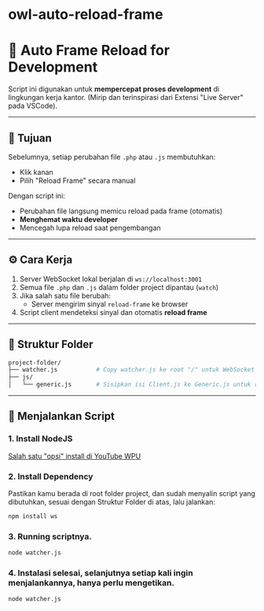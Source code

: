 # owl-auto-reload-frame

# 🔄 Auto Frame Reload for Development

Script ini digunakan untuk **mempercepat proses development** di lingkungan kerja kantor. (Mirip dan terinspirasi dari Extensi "Live Server" pada VSCode).

---

## 🎯 Tujuan

Sebelumnya, setiap perubahan file `.php` atau `.js` membutuhkan:
- Klik kanan
- Pilih "Reload Frame" secara manual

Dengan script ini:
- Perubahan file langsung memicu reload pada frame (otomatis)
- **Menghemat waktu developer**
- Mencegah lupa reload saat pengembangan

---

## ⚙️ Cara Kerja

1. Server WebSocket lokal berjalan di `ws://localhost:3001`
2. Semua file `.php` dan `.js` dalam folder project dipantau (`watch`)
3. Jika salah satu file berubah:
   - Server mengirim sinyal `reload-frame` ke browser
4. Script client mendeteksi sinyal dan otomatis **reload frame**

---

## 📂 Struktur Folder
 ```bash  
project-folder/
├── watcher.js           # Copy watcher.js ke root "/" untuk WebSocket server (Node.js)
├── js/
│   └── generic.js       # Sisipkan isi Client.js ke Generic.js untuk reload di sisi client
  ```

---

## 🚀 Menjalankan Script
### 1. Install NodeJS
[Salah satu "opsi" install di YouTube WPU](https://www.youtube.com/watch?v=VfN1_pEdQAA&list=PLFIM0718LjIW-XBdVOerYgKegBtD6rSfD&index=3)
### 2. Install Dependency
Pastikan kamu berada di root folder project, dan sudah menyalin script yang dibutuhkan, sesuai dengan Struktur Folder di atas, lalu jalankan:
```bash
npm install ws
```
### 3. Running scriptnya.
```bash
node watcher.js
```
### 4. Instalasi selesai, selanjutnya setiap kali ingin menjalankannya, hanya perlu mengetikan.
```bash
node watcher.js
```
